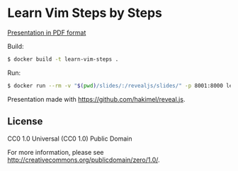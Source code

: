 # Learn Vim Steps by Steps

[Presentation in PDF format](https://github.com/jetm/learn-vim-steps/raw/master/learn-vim-steps.pdf)

Build:

```sh
$ docker build -t learn-vim-steps .
```

Run:

```sh
$ docker run --rm -v "$(pwd)/slides/:/revealjs/slides/" -p 8001:8000 learn-vim-steps
```

Presentation made with https://github.com/hakimel/reveal.js.

## License

CC0 1.0 Universal (CC0 1.0)
Public Domain

For more information, please see
<http://creativecommons.org/publicdomain/zero/1.0/>.
